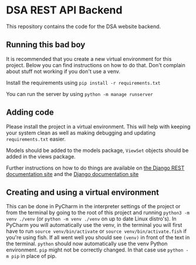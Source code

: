 # DSA REST API Backend

This repository contains the code for the DSA website backend. 

## Running this bad boy
It is recommended that you create a new virtual environment for this project. 
Below you can find instructions on how to do that. Don't complain about stuff not working if you don't use a venv.

Install the requirements using `pip install -r requirements.txt`

You can run the server by using `python -m manage runserver`

## Adding code
Please install the project in a virtual environment. 
This will help with keeping your system clean as well as making debugging and updating `requirements.txt` easier.

Models should be added to the models package, `ViewSet` objects should be added in the views package.

Further instructions on how to do things are available on 
[the Django REST documentation site](https://www.django-rest-framework.org/)
and the [Django documentation site](https://docs.djangoproject.com/en/3.0/)

## Creating and using a virtual environment
This can be done in PyCharm in the interpreter settings of the project
or from the terminal by going to the root of this project and running `python3 -m venv ./venv` 
(or `python -m venv ./venv` on up to date Linux distro's). 
In PyCharm you will automatically use the venv, in the terminal you will first have to run `source venv/bin/activate` or 
`source venv/bin/activate.fish` if you're using fish. 
If all went well you should see `(venv)` in front of the text in the terminal. 
`python` should now automatically use the venv Python environment.
`pip` might not be correctly changed. In that case use `python -m pip` in place of pip. 

